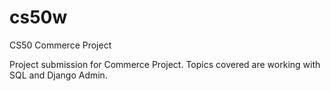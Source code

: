 # cs50w
CS50 Commerce Project

Project submission for Commerce Project. Topics covered are working with SQL and Django Admin.
